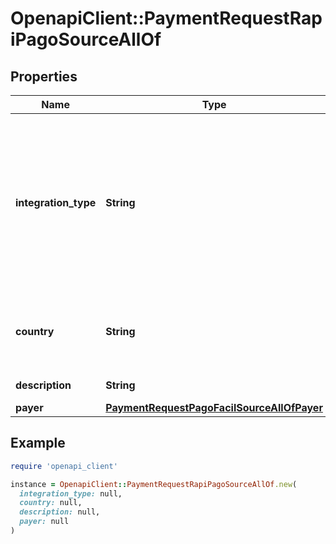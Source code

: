 # OpenapiClient::PaymentRequestRapiPagoSourceAllOf

## Properties

| Name | Type | Description | Notes |
| ---- | ---- | ----------- | ----- |
| **integration_type** | **String** | The type of the integration. A redirect url is returned, which the merchant redirects the customer to, to continue payment. |  |
| **country** | **String** | Payer&#39;s country code. ISO 3166-1 alpha-2 code. |  |
| **description** | **String** | Payment description | [optional] |
| **payer** | [**PaymentRequestPagoFacilSourceAllOfPayer**](PaymentRequestPagoFacilSourceAllOfPayer.md) |  |  |

## Example

```ruby
require 'openapi_client'

instance = OpenapiClient::PaymentRequestRapiPagoSourceAllOf.new(
  integration_type: null,
  country: null,
  description: null,
  payer: null
)
```

